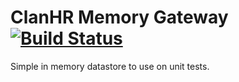 # ClanHR Memory Gateway [![Build Status](https://travis-ci.org/clanhr/memory-gateway.svg)](https://travis-ci.org/clanhr/memory-gateway)

Simple in memory datastore to use on unit tests.
